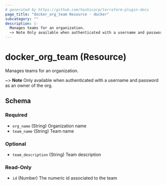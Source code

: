 ```yaml
---
# generated by https://github.com/hashicorp/terraform-plugin-docs
page_title: "docker_org_team Resource - docker"
subcategory: ""
description: |-
  Manages teams for an organization.
  ~> Note Only available when authenticated with a username and password as an owner of the org.
---
```


# docker_org_team (Resource)

Manages teams for an organization.

~> **Note** Only available when authenticated with a username and password as an owner of the org.



<!-- schema generated by tfplugindocs -->
## Schema

### Required

- `org_name` (String) Organization name
- `team_name` (String) Team name

### Optional

- `team_description` (String) Team description

### Read-Only

- `id` (Number) The numeric id associated to the team
